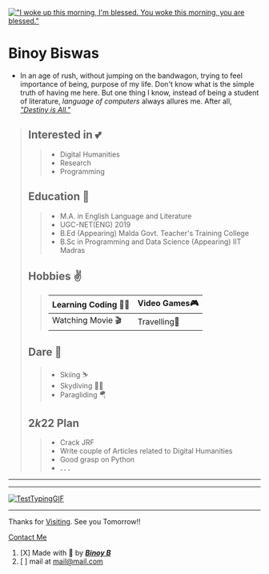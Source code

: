 [![ "I woke up this morning, I'm blessed. You woke this morning, you are blessed."](https://scontent.fccu3-1.fna.fbcdn.net/v/t1.6435-9/p180x540/73458645_1377498012410387_5595597519099789312_n.jpg?_nc_cat=107&ccb=1-5&_nc_sid=e3f864&_nc_ohc=2eqnjS4ThpUAX92VU0b&_nc_ht=scontent.fccu3-1.fna&oh=00_AT-mAiXMWx9c_Z3UQCUQQkouPpVuZVW9fPg236GbjhMmHA&oe=61E72C63 "I woke up this morning, I am blessed. You woke up this morning, you are blessed.")][8bin]


# **Binoy Biswas**

- In an age of rush, without jumping on the bandwagon, trying to feel importance of being, purpose of my life. Don't know what is the simple truth of having me here. But one thing I know, instead of being a student of literature, *language of computers* always allures me. After all, *["Destiny is All."][quote1]*

> ## Interested in 💕
>>- Digital Humanities 
>>- Research
>>- Programming
>
> ## Education 🔰
>>- M.A. in English Language and Literature
>>- UGC-NET(ENG) 2019
>>- B.Ed (Appearing) 
>>  Malda Govt. Teacher's Training College
>>- B.Sc in Programming and Data Science (Appearing)
>>  IIT Madras
>
>## Hobbies ✌️
>> |Learning Coding 🧑‍💻 | Video Games🎮|  
>> | --- | --- |    
>> |Watching Movie 🎬| Travelling🧳|
>
>
>## Dare 🔫
>>- Skiing ⛷️
>>- Skydiving 😶‍🌫️
>>- Paragliding 🪂 
>
>## 2*k*22 Plan
>>- Crack JRF
>>- Write couple of Articles related to Digital Humanities 
>>- Good grasp on Python 
>>- **. . .**

---
---

[![TestTypingGIF](https://user-images.githubusercontent.com/76905816/147009373-b6ea42e7-b49f-4e81-926d-d6955f0a7eec.gif "Do not Scroll !")][8bin]

---
Thanks for [Visiting][8bin]. See you Tomorrow!!

[Contact Me][about]


1. [X] Made with 💖 by ***[Binoy B][fb]***  
1. [ ] mail at <mail@mail.com>



[//]: # "Links"

[quote1]: https://www.imdb.com/title/tt4179452/ "The Last Kingdom"
[8bin]: https://8bin.github.io/
[fb]: https://www.facebook.com/BenuBinoy
[about]: https://8bin.github.io/about/contact-us.md

